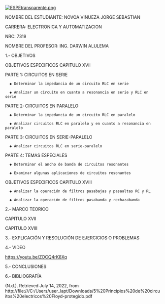 [![ESPEtransparente.png](https://i.postimg.cc/nhpFH4dr/ESPEtransparente.png)](https://postimg.cc/RNp5dHxx)
                                                                        


NOMBRE DEL ESTUDIANTE: NOVOA VINUEZA JORGE SEBASTIAN 
  
CARRERA: ELECTRONICA Y AUTOMATIZACION 

NRC: 7319

NOMBRE DEL PROFESOR: ING. DARWIN ALULEMA



1.- OBJETIVOS 

OBJETIVOS ESPECIFICOS CAPITULO XVII

PARTE 1: CIRCUITOS EN SERIE

      ◆ Determinar la impedancia de un circuito RLC en serie

      ◆ Analizar un circuito en cuanto a resonancia en serie y RLC en serie

PARTE 2: CIRCUITOS EN PARALELO

      ◆ Determinar la impedancia de un circuito RLC en paralelo

      ◆ Analizar circuitos RLC en paralelo y en cuanto a resonancia en paralelo

PARTE 3: CIRCUITOS EN SERIE-PARALELO

      ◆ Analizar circuitos RLC en serie-paralelo

PARTE 4: TEMAS ESPECIALES

      ◆ Determinar el ancho de banda de circuitos resonantes

      ◆ Examinar algunas aplicaciones de circuitos resonantes

OBJETIVOS ESPECIFICOS CAPITULO XVIII

      ◆ Analizar la operación de filtros pasabajas y pasaaltas RC y RL

      ◆ Analizar la operación de filtros pasabanda y rechazabanda

2.- MARCO TEORICO 

CAPITULO 	XVII


CAPITULO XVIII


3.- EXPLICACIÓN Y RESOLUCIÓN DE EJERCICIOS O PROBLEMAS


4.- VIDEO

https://youtu.be/ZOCQ4rK8Xq 

5.- CONCLUSIONES


6.- BIBLIOGRAFÍA

(N.d.). Retrieved July 14, 2022, from http://file:///C:/Users/user_lapt/Downloads/5%20Principios%20de%20circuitos%20electricos%20Floyd-protegido.pdf

